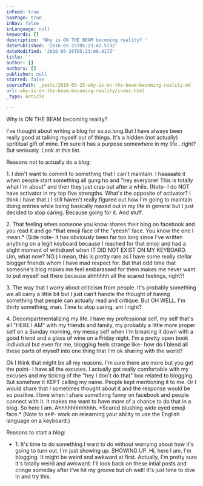 ```yaml
---
inFeed: true
hasPage: true
inNav: false
inLanguage: null
keywords: []
description: 'Why is ON THE BEAM becoming reality? '
datePublished: '2016-05-25T05:23:41.573Z'
dateModified: '2016-05-25T05:23:00.417Z'
title: ''
author: []
authors: []
publisher: null
starred: false
sourcePath: _posts/2016-05-25-why-is-on-the-beam-becoming-reality.md
url: why-is-on-the-beam-becoming-reality/index.html
_type: Article

---
```

Why is ON THE BEAM becoming reality? 

I've thought about writing a blog for so.so.long.But I have always been really good at talking myself out of things. It's a hidden (not actually) sprititual gift of mine. I'm sure it has a purpose somewhere in my life...right? But seriously. Look at this list.

Reasons not to actually do a blog:

1\. I don't want to commit to something that I can't maintain. I haaaaate it when people start something all gung ho and "hey everyone! This is totally what I'm about" and then they just crap out after a while. (Note- I do NOT have activator in my top five strengths. What's the opposite of activator? I think I have that.) I still haven't really figured out how I'm going to maintain doing entries while being basically maxed out in my life in general but I just decided to stop caring. Because going for it. And stuff.

2\. That feeling when someone you know shares their blog on facebook and you read it and go \*that emoji face of the "yeesh" face. You know the one I mean.\* (Side note- it has obviously been far too long since I've written anything on a legit keyboard because I reached for that emoji and had a slight moment of withdrawl when IT DID NOT EXIST ON MY KEYBOARD. Um, what now? NO.) I mean, this is pretty rare as I have some really stellar blogger friends whom I have mad respect for. But that odd time that someone's blog makes me feel embarassed for them makes me never want to put myself out there because ahhhhhh all the scared feelings, right?! 

3\. The way that I worry about criticism from people. It's probably something we all carry a little bit but I just can't handle the thought of having something that people can actually read and critique. But OH WELL. I'm thirty something, man. Time to stop caring, am I right?

4\. Decompartmentalizing my life. I have my professional self, my self that's all "HERE I AM" with my friends and family, my probably a little more proper self on a Sunday morning, my messy self when I'm breaking it down with a good friend and a glass of wine on a Friday night. I'm a pretty open book individual but even for me, blogging feels strange like- how do I blend all these parts of myself into one thing that I'm ok sharing with the world? 

Ok I think that might be all my reasons. I'm sure there are more but you get the point- I have all the excuses. I actually got really comfortable with my excuses and my ticking of the "hey I don't do that" box related to blogging. But somehow it KEPT calling my name. People kept mentioning it to me. Or I would share that I sometimes thought about it and the response would be so positive. I love when I share something funny on facebook and people connect with it. It makes me want to have more of a chance to do that in a blog. So here I am. Ahhhhhhhhhhhh. \*Scared blushing wide eyed emoji face.\* (Note to self- work on relearning your ability to use the English language on a keyboard.) 

Reasons to start a blog:

* 1\. It's time to do something I want to do without worrying about how it's going to turn out. I'm just showing up. SHOWING UP. Hi, here I am. I'm blogging. It might be weird and awkward at first. Actually, I'm pretty sure it's totally weird and awkward. I'll look back on these intial posts and cringe someday after I've hit my groove but oh well! It's just time to dive in and try this.